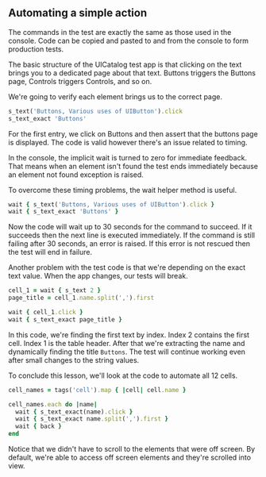 ## Automating a simple action

The commands in the test are exactly the same as those used in the console.
Code can be copied and pasted to and from the console to form production tests.

The basic structure of the UICatalog test app is that clicking on the text
brings you to a dedicated page about that text. Buttons triggers the Buttons
page, Controls triggers Controls, and so on.

We're going to verify each element brings us to the correct page.

```ruby
s_text('Buttons, Various uses of UIButton').click
s_text_exact 'Buttons'
```

For the first entry, we click on Buttons and then assert that the buttons
page is displayed. The code is valid however there's an issue related to
timing.

In the console, the implicit wait is turned to zero for immediate feedback.
That means when an element isn't found the test ends immediately because an
element not found exception is raised.

To overcome these timing problems, the wait helper method is useful.

```ruby
wait { s_text('Buttons, Various uses of UIButton').click }
wait { s_text_exact 'Buttons' }
```

Now the code will wait up to 30 seconds for the command to succeed. If it
succeeds then the next line is executed immediately. If the
command is still failing after 30 seconds, an error is raised. If this error
is not rescued then the test will end in failure.

Another problem with the test code is that we're depending on the exact text
value. When the app changes, our tests will break.

```ruby
cell_1 = wait { s_text 2 }
page_title = cell_1.name.split(',').first

wait { cell_1.click }
wait { s_text_exact page_title }
```

In this code, we're finding the first text by index. Index 2 contains the
first cell. Index 1 is the table header. After that we're extracting the name
and dynamically finding the title `Buttons`. The test will continue working
even after small changes to the string values.

To conclude this lesson, we'll look at the code to automate all 12 cells.

```ruby
cell_names = tags('cell').map { |cell| cell.name }

cell_names.each do |name|
  wait { s_text_exact(name).click }
  wait { s_text_exact name.split(',').first }
  wait { back }
end
```

Notice that we didn't have to scroll to the elements that were off screen. By
default, we're able to access off screen elements and they're scrolled
into view.